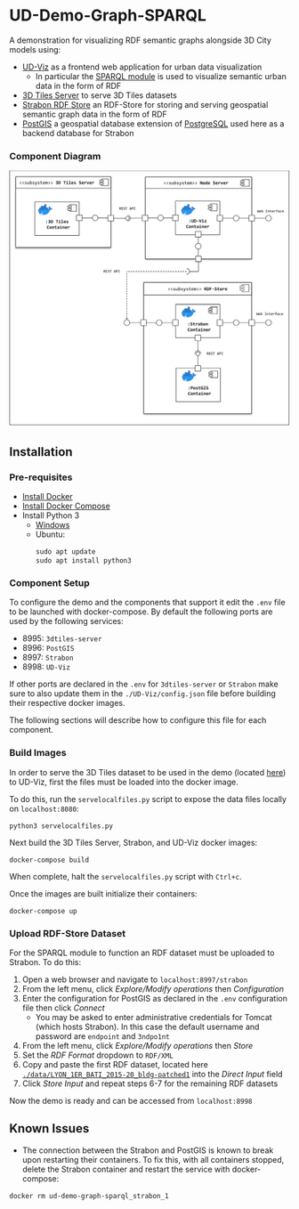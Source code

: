 # UD-Demo-Graph-SPARQL

A demonstration for visualizing RDF semantic graphs alongside 3D City models using:
* [UD-Viz](https://github.com/VCityTeam/UD-Viz) as a frontend web application for urban data visualization
  * In particular the [SPARQL module](https://github.com/VCityTeam/UD-Viz/tree/master/src/Widgets/Extensions/SPARQL) is used to visualize semantic urban data in the form of RDF
* [3D Tiles Server](https://github.com/CesiumGS/3d-tiles-samples) to serve 3D Tiles datasets
* [Strabon RDF Store](http://www.strabon.di.uoa.gr/) an RDF-Store for storing and serving geospatial semantic graph data in the form of RDF
* [PostGIS](https://postgis.net/) a geospatial database extension of [PostgreSQL](https://www.postgresql.org/) used here as a backend database for Strabon

### Component Diagram
![SPARQL POC Component Diagram](./UD-Demo_SPARQL_POC_Component_Diagram.svg)

## Installation
### Pre-requisites 

* [Install Docker](https://docs.docker.com/engine/install/)
* [Install Docker Compose](https://docs.docker.com/compose/install/)
* Install Python 3
  * [Windows](https://www.python.org/downloads/)
  * Ubuntu:
    ```
    sudo apt update
    sudo apt install python3
    ```

### Component Setup
To configure the demo and the components that support it edit the `.env` file to be launched with docker-compose. By default the following ports are used by the following services:
- 8995: `3dtiles-server`
- 8996: `PostGIS`
- 8997: `Strabon`
- 8998: `UD-Viz`

If other ports are declared in the `.env` for `3dtiles-server` or `Strabon` make sure to also update them in the `./UD-Viz/config.json` file before building their respective docker images.

The following sections will describe how to configure this file for each component. 

### Build Images
In order to serve the 3D Tiles dataset to be used in the demo (located [here](./data/)) to UD-Viz, first the files must be loaded into the docker image.

To do this, run the `servelocalfiles.py` script to expose the data files locally on `localhost:8080`:
```
python3 servelocalfiles.py
```
Next build the 3D Tiles Server, Strabon, and UD-Viz docker images:
```
docker-compose build
```
When complete, halt the `servelocalfiles.py` script with `Ctrl+c`.

Once the images are built initialize their containers:
```
docker-compose up
```

### Upload RDF-Store Dataset
For the SPARQL module to function an RDF dataset must be uploaded to Strabon. To do this:
1. Open a web browser and navigate to `localhost:8997/strabon`
2. From the left menu, click *Explore/Modify operations* then *Configuration*
3. Enter the configuration for PostGIS as declared in the `.env` configuration file then click *Connect*
   * You may be asked to enter administrative credentials for Tomcat (which hosts Strabon). In this case the default username and password are `endpoint` and `3ndpo1nt`
4. From the left menu, click *Explore/Modify operations* then *Store*
5. Set the *RDF Format* dropdown to `RDF/XML`
6. Copy and paste the first RDF dataset, located here [`./data/LYON_1ER_BATI_2015-20_bldg-patched1`](./data/LYON_1ER_BATI_2015-20_bldg-patched1) into the *Direct Input* field
7. Click *Store Input* and repeat steps 6-7 for the remaining RDF datasets

Now the demo is ready and can be accessed from `localhost:8998`

## Known Issues
- The connection between the Strabon and PostGIS is known to break upon restarting their containers. To fix this, with all containers stopped, delete the Strabon container and restart the service with docker-compose:
```
docker rm ud-demo-graph-sparql_strabon_1
```
